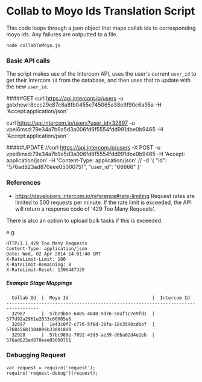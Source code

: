 # Collab to Moyo Ids Translation Script
This code loops through a json object that maps collab ids to corresponding moyo ids. Any failures are outputted to a file.

`node collabToMoyo.js`


### Basic API calls
The script makes use of the Intercom API, uses the user's current `user_id` to get their Intercom `id` from the database, and then uses that to update with the new `user_id`.

#####GET
curl https://api.intercom.io/users -u gstxhewl:8ccc29e87c8a8fb0455c745065a38e9f90c6a95a -H 'Accept:application/json'

curl https://api.intercom.io/users?user_id=32897 -u vpei6msd:79e34a7b9a5d3a006fd6f5554fdd991dbe0b9465 -H 'Accept:application/json'

#####UPDATE
//curl https://api.intercom.io/users -X POST -u vpei6msd:79e34a7b9a5d3a006fd6f5554fdd991dbe0b9465 -H 'Accept: application/json' -H 'Content-Type: application/json'
// -d '{ "id": "576ad823ad870eee05000751", "user_id": "66666" }'


### References
* https://developers.intercom.io/reference#rate-limiting
Request rates are limited to 500 requests per minute. If the rate limit is exceeded,
the API will return a response code of '429 Too Many Requests'.

There is also an option to upload bulk tasks if this is exceeded.

e.g.
```
HTTP/1.1 429 Too Many Requests
Content-Type: application/json
Date: Wed, 02 Apr 2014 14:01:40 GMT
X-RateLimit-Limit: 180
X-RateLimit-Remaining: 0
X-RateLimit-Reset: 1396447320
```

##### Example Stage Mappings
```
  Collab Id  |  Moyo Id                               |  Intercom Id  
----------------------------------------------------------------------------------
  32987      |  57bc9b0e-6405-4040-9d76-50af1c7e9fd1  |  577d92a2961e2033c60005e6
  32897      |  1e43c0f7-c776-5f6d-18fa-18c3590cdbef  |  576845681104899b330018d0
  32928      |  57bc989e-7092-43d5-ae39-d0ba82d4e2eb  |  576ad823ad870eee05000751
```


### Debugging Request

```
var request = require('request');
require('request-debug')(request);
```
